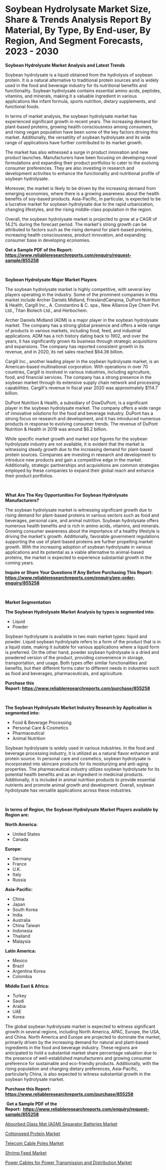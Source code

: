 <p><h1>Soybean Hydrolysate Market Size, Share & Trends Analysis Report By Material, By Type, By End-user, By Region, And Segment Forecasts, 2023 - 2030</h1></p><p><strong>Soybean Hydrolysate Market Analysis and Latest Trends</strong></p>
<p><p>Soybean hydrolysate is a liquid obtained from the hydrolysis of soybean protein. It is a natural alternative to traditional protein sources and is widely used in the food and beverage industry for its nutritional benefits and functionality. Soybean hydrolysate contains essential amino acids, peptides, vitamins, and minerals, making it a valuable ingredient in various applications like infant formula, sports nutrition, dietary supplements, and functional foods.</p><p>In terms of market analysis, the soybean hydrolysate market has experienced significant growth in recent years. The increasing demand for plant-based proteins, growing health consciousness among consumers, and rising vegan population have been some of the key factors driving this market. Additionally, the versatility of soybean hydrolysate and its wide range of applications have further contributed to its market growth.</p><p>The market has also witnessed a surge in product innovation and new product launches. Manufacturers have been focusing on developing novel formulations and expanding their product portfolios to cater to the evolving consumer preferences. They are also investing in research and development activities to enhance the functionality and nutritional profile of soybean hydrolysate.</p><p>Moreover, the market is likely to be driven by the increasing demand from emerging economies, where there is a growing awareness about the health benefits of soy-based products. Asia-Pacific, in particular, is expected to be a lucrative market for soybean hydrolysate due to the rapid urbanization, changing lifestyles, and the rising middle-class population in the region.</p><p>Overall, the soybean hydrolysate market is projected to grow at a CAGR of 14.2% during the forecast period. The market's strong growth can be attributed to factors such as the rising demand for plant-based proteins, increasing health consciousness, product innovation, and expanding consumer base in developing economies.</p></p>
<p><strong>Get a Sample PDF of the Report:&nbsp; <a href="https://www.reliableresearchreports.com/enquiry/request-sample/855258">https://www.reliableresearchreports.com/enquiry/request-sample/855258</a></strong></p>
<p>&nbsp;</p>
<p><strong>Soybean Hydrolysate Major Market Players</strong></p>
<p><p>The soybean hydrolysate market is highly competitive, with several key players operating in the industry. Some of the prominent companies in this market include Archer Daniels Midland, FrieslandCampina, DuPont Nutrition & Health, Cargill Inc., A. Constantino & C. spa., New Alliance Dye Chem Pvt. Ltd., Titan Biotech Ltd., and Herbochem.</p><p>Archer Daniels Midland (ADM) is a major player in the soybean hydrolysate market. The company has a strong global presence and offers a wide range of products in various markets, including food, feed, and industrial applications. ADM has a rich history dating back to 1902, and over the years, it has significantly grown its business through strategic acquisitions and expansions. The company has reported consistent growth in its revenue, and in 2020, its net sales reached $64.36 billion.</p><p>Cargill Inc., another leading player in the soybean hydrolysate market, is an American-based multinational corporation. With operations in over 70 countries, Cargill is involved in various industries, including agriculture, food, and financial services. The company has a strong presence in the soybean market through its extensive supply chain network and processing capabilities. Cargill's revenue in fiscal year 2020 was approximately $114.7 billion.</p><p>DuPont Nutrition & Health, a subsidiary of DowDuPont, is a significant player in the soybean hydrolysate market. The company offers a wide range of innovative solutions for the food and beverage industry. DuPont has a strong focus on research and development, and it has introduced numerous products in response to evolving consumer trends. The revenue of DuPont Nutrition & Health in 2019 was around $6.2 billion.</p><p>While specific market growth and market size figures for the soybean hydrolysate industry are not available, it is evident that the market is witnessing steady growth due to the increasing demand for plant-based protein sources. Companies are investing in research and development to introduce new products and gain a competitive edge in the market. Additionally, strategic partnerships and acquisitions are common strategies employed by these companies to expand their global reach and enhance their product portfolios.</p></p>
<p>&nbsp;</p>
<p><strong>What Are The Key Opportunities For Soybean Hydrolysate Manufacturers?</strong></p>
<p><p>The soybean hydrolysate market is witnessing significant growth due to rising demand for plant-based proteins in various sectors such as food and beverages, personal care, and animal nutrition. Soybean hydrolysate offers numerous health benefits and is rich in amino acids, vitamins, and minerals. Growing consumer awareness about the importance of a healthy lifestyle is driving the market's growth. Additionally, favorable government regulations supporting the use of plant-based proteins are further propelling market growth. With the increasing adoption of soybean hydrolysate in various applications and its potential as a viable alternative to animal-based proteins, the market is expected to experience substantial growth in the coming years.</p></p>
<p><strong>Inquire or Share Your Questions If Any Before Purchasing This Report: <a href="https://www.reliableresearchreports.com/enquiry/pre-order-enquiry/855258">https://www.reliableresearchreports.com/enquiry/pre-order-enquiry/855258</a></strong></p>
<p>&nbsp;</p>
<p><strong>Market Segmentation</strong></p>
<p><strong>The Soybean Hydrolysate Market Analysis by types is segmented into:</strong></p>
<p><ul><li>Liquid</li><li>Powder</li></ul></p>
<p><p>Soybean hydrolysate is available in two main market types: liquid and powder. Liquid soybean hydrolysate refers to a form of the product that is in a liquid state, making it suitable for various applications where a liquid form is preferred. On the other hand, powder soybean hydrolysate is a dried and powdered version of the product, providing convenience in storage, transportation, and usage. Both types offer similar functionalities and benefits, but their different forms cater to different needs in industries such as food and beverages, pharmaceuticals, and agriculture.</p></p>
<p><strong>Purchase this Report:&nbsp;<a href="https://www.reliableresearchreports.com/purchase/855258">https://www.reliableresearchreports.com/purchase/855258</a></strong></p>
<p>&nbsp;</p>
<p><strong>The Soybean Hydrolysate Market Industry Research by Application is segmented into:</strong></p>
<p><ul><li>Food & Beverage Processing </li><li>Personal Care & Cosmetics</li><li>Pharmaceutical</li><li>Animal Nutrition</li></ul></p>
<p><p>Soybean hydrolysate is widely used in various industries. In the food and beverage processing industry, it is utilized as a natural flavor enhancer and protein source. In personal care and cosmetics, soybean hydrolysate is incorporated into skincare products for its moisturizing and anti-aging properties. The pharmaceutical industry utilizes soybean hydrolysate for its potential health benefits and as an ingredient in medicinal products. Additionally, it is included in animal nutrition products to provide essential nutrients and promote animal growth and development. Overall, soybean hydrolysate has versatile applications across these industries.</p></p>
<p>&nbsp;</p>
<p><strong>In terms of Region, the Soybean Hydrolysate Market Players available by Region are:</strong></p>
<p>
    <p> <strong> North America: </strong>
        <ul>
            <li>United States</li>
            <li>Canada</li>
        </ul>
        </p> 
    <p> <strong> Europe: </strong>
        <ul>
            <li>Germany</li>
            <li>France</li>
            <li>U.K.</li>
            <li>Italy</li>
            <li>Russia</li>
        </ul>
        </p> 
    <p> <strong> Asia-Pacific: </strong>
        <ul>
            <li>China</li>
            <li>Japan</li>
            <li>South Korea</li>
            <li>India</li>
            <li>Australia</li>
            <li>China Taiwan</li>
            <li>Indonesia</li>
            <li>Thailand</li>
            <li>Malaysia</li>
        </ul>
        </p> 
    <p> <strong> Latin America: </strong>
        <ul>
            <li>Mexico</li>
            <li>Brazil</li>
            <li>Argentina Korea</li>
            <li>Colombia</li>
        </ul>
        </p> 
    <p> <strong> Middle East & Africa: </strong>
        <ul>
            <li>Turkey</li>
            <li>Saudi</li>
            <li>Arabia</li>
            <li>UAE</li>
            <li>Korea</li>
        </ul>
    </p>
    </p>
<p><p>The global soybean hydrolysate market is expected to witness significant growth in several regions, including North America, APAC, Europe, the USA, and China. North America and Europe are projected to dominate the market, primarily driven by the increasing demand for natural and plant-based ingredients in the food and beverage industry. These regions are anticipated to hold a substantial market share percentage valuation due to the presence of well-established manufacturers and growing consumer preference for sustainable and eco-friendly products. Additionally, with the rising population and changing dietary preferences, Asia-Pacific, particularly China, is also expected to witness substantial growth in the soybean hydrolysate market.</p></p>
<p><strong>Purchase this Report: <a href="https://www.reliableresearchreports.com/purchase/855258">https://www.reliableresearchreports.com/purchase/855258</a></strong></p>
<p>&nbsp;<strong>Get a Sample PDF of the Report:&nbsp;&nbsp;<a href="https://www.reliableresearchreports.com/enquiry/request-sample/855258">https://www.reliableresearchreports.com/enquiry/request-sample/855258</a></strong></p>
<p><strong></strong></p>
<p><p><a href="https://www.linkedin.com/pulse/absorbed-glass-mat-agm-separator-batteries-market-size-growth-qse6f/">Absorbed Glass Mat (AGM) Separator Batteries Market</a></p><p><a href="https://github.com/ambrozg/Market-Research-Report-List-1/blob/main/cottonseed-protein-market.md">Cottonseed Protein Market</a></p><p><a href="https://www.linkedin.com/pulse/telecom-cable-poles-market-size-growth-forecast-from-2023-tdxpf/">Telecom Cable Poles Market</a></p><p><a href="https://github.com/gshchiplitsov/Market-Research-Report-List-1/blob/main/shrimp-feed-market.md">Shrimp Feed Market</a></p><p><a href="https://www.linkedin.com/pulse/power-cables-transmission-distribution-market-research-grnqf/">Power Cables for Power Transmission and Distribution Market</a></p></p>